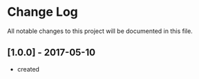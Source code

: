# Change Log
All notable changes to this project will be documented in this file.


## [1.0.0] - 2017-05-10
- created
